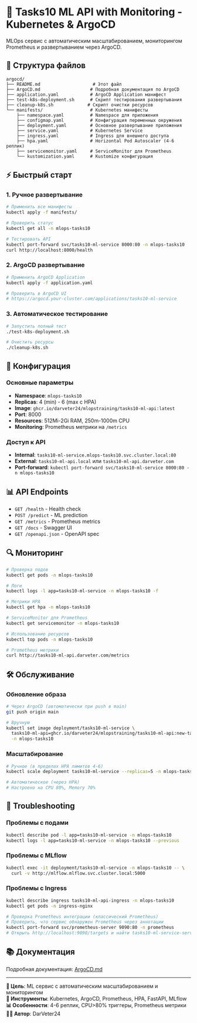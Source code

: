 # 🚀 Tasks10 ML API with Monitoring - Kubernetes & ArgoCD

MLOps сервис с автоматическим масштабированием, мониторингом Prometheus и развертыванием через ArgoCD.

## 📁 Структура файлов

```
argocd/
├── README.md                    # Этот файл
├── ArgoCD.md                   # Подробная документация по ArgoCD
├── application.yaml            # ArgoCD Application манифест
├── test-k8s-deployment.sh      # Скрипт тестирования развертывания
├── cleanup-k8s.sh             # Скрипт очистки ресурсов
└── manifests/                  # Kubernetes манифесты
    ├── namespace.yaml          # Namespace для приложения
    ├── configmap.yaml          # Конфигурация переменных окружения
    ├── deployment.yaml         # Основное развертывание приложения
    ├── service.yaml            # Kubernetes Service
    ├── ingress.yaml            # Ingress для внешнего доступа
    ├── hpa.yaml                # Horizontal Pod Autoscaler (4-6 реплик)
    ├── servicemonitor.yaml     # ServiceMonitor для Prometheus
    └── kustomization.yaml      # Kustomize конфигурация
```

## ⚡ Быстрый старт

### 1. Ручное развертывание

```bash
# Применить все манифесты
kubectl apply -f manifests/

# Проверить статус
kubectl get all -n mlops-tasks10

# Тестировать API
kubectl port-forward svc/tasks10-ml-service 8000:80 -n mlops-tasks10
curl http://localhost:8000/health
```

### 2. ArgoCD развертывание

```bash
# Применить ArgoCD Application
kubectl apply -f application.yaml

# Проверить в ArgoCD UI
# https://argocd.your-cluster.com/applications/tasks10-ml-service
```

### 3. Автоматическое тестирование

```bash
# Запустить полный тест
./test-k8s-deployment.sh

# Очистить ресурсы
./cleanup-k8s.sh
```

## 🔧 Конфигурация

### Основные параметры

- **Namespace**: `mlops-tasks10`
- **Replicas**: 4 (min) - 6 (max с HPA)
- **Image**: `ghcr.io/darveter24/mlopstraining/tasks10-ml-api:latest`
- **Port**: 8000
- **Resources**: 512Mi-2Gi RAM, 250m-1000m CPU
- **Monitoring**: Prometheus метрики на `/metrics`

### Доступ к API

- **Internal**: `tasks10-ml-service.mlops-tasks10.svc.cluster.local:80`
- **External**: `tasks10-ml-api.local` или `tasks10-ml-api.darveter.com`
- **Port-forward**: `kubectl port-forward svc/tasks10-ml-service 8000:80 -n mlops-tasks10`

## 📊 API Endpoints

- `GET /health` - Health check
- `POST /predict` - ML prediction
- `GET /metrics` - Prometheus metrics
- `GET /docs` - Swagger UI
- `GET /openapi.json` - OpenAPI spec

## 🔍 Мониторинг

```bash
# Проверка подов
kubectl get pods -n mlops-tasks10

# Логи
kubectl logs -l app=tasks10-ml-service -n mlops-tasks10 -f

# Метрики HPA
kubectl get hpa -n mlops-tasks10

# ServiceMonitor для Prometheus
kubectl get servicemonitor -n mlops-tasks10

# Использование ресурсов
kubectl top pods -n mlops-tasks10

# Prometheus метрики
curl http://tasks10-ml-api.darveter.com/metrics
```

## 🛠️ Обслуживание

### Обновление образа

```bash
# Через ArgoCD (автоматически при push в main)
git push origin main

# Вручную
kubectl set image deployment/tasks10-ml-service \
  tasks10-ml-api=ghcr.io/darveter24/mlopstraining/tasks10-ml-api:new-tag \
  -n mlops-tasks10
```

### Масштабирование

```bash
# Ручное (в пределах HPA лимитов 4-6)
kubectl scale deployment tasks10-ml-service --replicas=5 -n mlops-tasks10

# Автоматическое (через HPA)
# Настроено на CPU 80%, Memory 70%
```

## 🚨 Troubleshooting

### Проблемы с подами

```bash
kubectl describe pod -l app=tasks10-ml-service -n mlops-tasks10
kubectl logs -l app=tasks10-ml-service -n mlops-tasks10 --previous
```

### Проблемы с MLflow

```bash
kubectl exec -it deployment/tasks10-ml-service -n mlops-tasks10 -- \
  curl -v http://mlflow.mlflow.svc.cluster.local:5000
```

### Проблемы с Ingress

```bash
kubectl describe ingress tasks10-ml-api-ingress -n mlops-tasks10
kubectl get pods -n ingress-nginx

# Проверка Prometheus интеграции (классический Prometheus)
# Проверить, что сервис обнаружен Prometheus через аннотации
kubectl port-forward svc/prometheus-server 9090:80 -n prometheus
# Открыть http://localhost:9090/targets и найти tasks10-ml-service-service
```

## 📚 Документация

Подробная документация: [ArgoCD.md](./ArgoCD.md)

---

**🎯 Цель**: ML сервис с автоматическим масштабированием и мониторингом  
**🔧 Инструменты**: Kubernetes, ArgoCD, Prometheus, HPA, FastAPI, MLflow  
**📊 Особенности**: 4-6 реплик, CPU>80% триггеры, Prometheus метрики  
**👨‍💻 Автор**: DarVeter24
